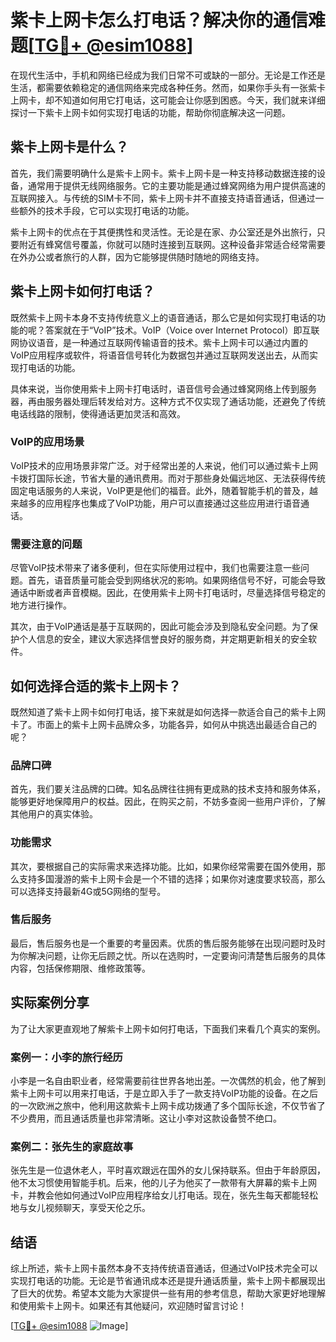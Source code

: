# 紫卡上网卡怎么打电话？解决你的通信难题[[TG💪+ @esim1088](https://t.me/s/esim1088)]

在现代生活中，手机和网络已经成为我们日常不可或缺的一部分。无论是工作还是生活，都需要依赖稳定的通信网络来完成各种任务。然而，如果你手头有一张紫卡上网卡，却不知道如何用它打电话，这可能会让你感到困惑。今天，我们就来详细探讨一下紫卡上网卡如何实现打电话的功能，帮助你彻底解决这一问题。

## 紫卡上网卡是什么？

首先，我们需要明确什么是紫卡上网卡。紫卡上网卡是一种支持移动数据连接的设备，通常用于提供无线网络服务。它的主要功能是通过蜂窝网络为用户提供高速的互联网接入。与传统的SIM卡不同，紫卡上网卡并不直接支持语音通话，但通过一些额外的技术手段，它可以实现打电话的功能。

紫卡上网卡的优点在于其便携性和灵活性。无论是在家、办公室还是外出旅行，只要附近有蜂窝信号覆盖，你就可以随时连接到互联网。这种设备非常适合经常需要在外办公或者旅行的人群，因为它能够提供随时随地的网络支持。

## 紫卡上网卡如何打电话？

既然紫卡上网卡本身不支持传统意义上的语音通话，那么它是如何实现打电话的功能的呢？答案就在于“VoIP”技术。VoIP（Voice over Internet Protocol）即互联网协议语音，是一种通过互联网传输语音的技术。紫卡上网卡可以通过内置的VoIP应用程序或软件，将语音信号转化为数据包并通过互联网发送出去，从而实现打电话的功能。

具体来说，当你使用紫卡上网卡打电话时，语音信号会通过蜂窝网络上传到服务器，再由服务器处理后转发给对方。这种方式不仅实现了通话功能，还避免了传统电话线路的限制，使得通话更加灵活和高效。

### VoIP的应用场景

VoIP技术的应用场景非常广泛。对于经常出差的人来说，他们可以通过紫卡上网卡拨打国际长途，节省大量的通讯费用。而对于那些身处偏远地区、无法获得传统固定电话服务的人来说，VoIP更是他们的福音。此外，随着智能手机的普及，越来越多的应用程序也集成了VoIP功能，用户可以直接通过这些应用进行语音通话。

### 需要注意的问题

尽管VoIP技术带来了诸多便利，但在实际使用过程中，我们也需要注意一些问题。首先，语音质量可能会受到网络状况的影响。如果网络信号不好，可能会导致通话中断或者声音模糊。因此，在使用紫卡上网卡打电话时，尽量选择信号稳定的地方进行操作。

其次，由于VoIP通话是基于互联网的，因此可能会涉及到隐私安全问题。为了保护个人信息的安全，建议大家选择信誉良好的服务商，并定期更新相关的安全软件。

## 如何选择合适的紫卡上网卡？

既然知道了紫卡上网卡如何打电话，接下来就是如何选择一款适合自己的紫卡上网卡了。市面上的紫卡上网卡品牌众多，功能各异，如何从中挑选出最适合自己的呢？

### 品牌口碑

首先，我们要关注品牌的口碑。知名品牌往往拥有更成熟的技术支持和服务体系，能够更好地保障用户的权益。因此，在购买之前，不妨多查阅一些用户评价，了解其他用户的真实体验。

### 功能需求

其次，要根据自己的实际需求来选择功能。比如，如果你经常需要在国外使用，那么支持多国漫游的紫卡上网卡会是一个不错的选择；如果你对速度要求较高，那么可以选择支持最新4G或5G网络的型号。

### 售后服务

最后，售后服务也是一个重要的考量因素。优质的售后服务能够在出现问题时及时为你解决问题，让你无后顾之忧。所以在选购时，一定要询问清楚售后服务的具体内容，包括保修期限、维修政策等。

## 实际案例分享

为了让大家更直观地了解紫卡上网卡如何打电话，下面我们来看几个真实的案例。

### 案例一：小李的旅行经历

小李是一名自由职业者，经常需要前往世界各地出差。一次偶然的机会，他了解到紫卡上网卡可以用来打电话，于是立即入手了一款支持VoIP功能的设备。在之后的一次欧洲之旅中，他利用这款紫卡上网卡成功拨通了多个国际长途，不仅节省了不少费用，而且通话质量也非常清晰。这让小李对这款设备赞不绝口。

### 案例二：张先生的家庭故事

张先生是一位退休老人，平时喜欢跟远在国外的女儿保持联系。但由于年龄原因，他不太习惯使用智能手机。后来，他的儿子为他买了一款带有大屏幕的紫卡上网卡，并教会他如何通过VoIP应用程序给女儿打电话。现在，张先生每天都能轻松地与女儿视频聊天，享受天伦之乐。

## 结语

综上所述，紫卡上网卡虽然本身不支持传统语音通话，但通过VoIP技术完全可以实现打电话的功能。无论是节省通讯成本还是提升通话质量，紫卡上网卡都展现出了巨大的优势。希望本文能为大家提供一些有用的参考信息，帮助大家更好地理解和使用紫卡上网卡。如果还有其他疑问，欢迎随时留言讨论！

[[TG💪+ @esim1088](https://t.me/s/esim1088) ![Image](https://i.postimg.cc/4NQfJmqS/Snipaste-2025-05-13-00-14-12.png)]